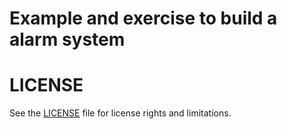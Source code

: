 # Example and exercise to build a alarm system

# LICENSE
See the [LICENSE](../LICENSE.md) file for license rights and limitations.

